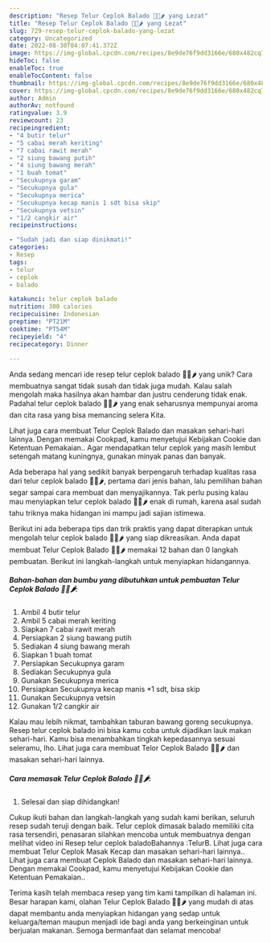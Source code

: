 ```yaml
---
description: "Resep Telur Ceplok Balado 🍅🥚🌶 yang Lezat"
title: "Resep Telur Ceplok Balado 🍅🥚🌶 yang Lezat"
slug: 729-resep-telur-ceplok-balado-yang-lezat
category: Uncategorized
date: 2022-08-30T04:07:41.372Z
image: https://img-global.cpcdn.com/recipes/8e9de76f9dd3166e/680x482cq70/telur-ceplok-balado-foto-resep-utama.jpg
hideToc: false
enableToc: true
enableTocContent: false
thumbnail: https://img-global.cpcdn.com/recipes/8e9de76f9dd3166e/680x482cq70/telur-ceplok-balado-foto-resep-utama.jpg
cover: https://img-global.cpcdn.com/recipes/8e9de76f9dd3166e/680x482cq70/telur-ceplok-balado-foto-resep-utama.jpg
author: Admin
authorAv: notfound
ratingvalue: 3.9
reviewcount: 23
recipeingredient:
- "4 butir telur"
- "5 cabai merah keriting"
- "7 cabai rawit merah"
- "2 siung bawang putih"
- "4 siung bawang merah"
- "1 buah tomat"
- "Secukupnya garam"
- "Secukupnya gula"
- "Secukupnya merica"
- "Secukupnya kecap manis 1 sdt bisa skip"
- "Secukupnya vetsin"
- "1/2 cangkir air"
recipeinstructions:

- "Sudah jadi dan siap dinikmati!"
categories:
- Resep
tags:
- telur
- ceplok
- balado

katakunci: telur ceplok balado 
nutrition: 300 calories
recipecuisine: Indonesian
preptime: "PT21M"
cooktime: "PT54M"
recipeyield: "4"
recipecategory: Dinner

---
```





Anda sedang mencari ide resep telur ceplok balado 🍅🥚🌶 yang unik? Cara membuatnya sangat tidak susah dan tidak juga mudah. Kalau salah mengolah maka hasilnya akan hambar dan justru cenderung tidak enak. Padahal telur ceplok balado 🍅🥚🌶 yang enak seharusnya mempunyai aroma dan cita rasa yang bisa memancing selera Kita.





Lihat juga cara membuat Telur Ceplok Balado dan masakan sehari-hari lainnya. Dengan memakai Cookpad, kamu menyetujui Kebijakan Cookie dan Ketentuan Pemakaian.. Agar mendapatkan telur ceplok yang masih lembut setengah matang kuningnya, gunakan minyak panas dan banyak.

Ada beberapa hal yang sedikit banyak berpengaruh terhadap kualitas rasa dari telur ceplok balado 🍅🥚🌶, pertama dari jenis bahan, lalu pemilihan bahan segar sampai cara membuat dan menyajikannya. Tak perlu pusing kalau mau menyiapkan telur ceplok balado 🍅🥚🌶 enak di rumah, karena asal sudah tahu triknya maka hidangan ini mampu jadi sajian istimewa.






Berikut ini ada beberapa tips dan trik praktis yang dapat diterapkan untuk mengolah telur ceplok balado 🍅🥚🌶 yang siap dikreasikan. Anda dapat membuat Telur Ceplok Balado 🍅🥚🌶 memakai 12 bahan dan 0 langkah pembuatan. Berikut ini langkah-langkah untuk menyiapkan hidangannya.

<!--inarticleads1-->

##### Bahan-bahan dan bumbu yang dibutuhkan untuk pembuatan Telur Ceplok Balado 🍅🥚🌶:

1. Ambil 4 butir telur
1. Ambil 5 cabai merah keriting
1. Siapkan 7 cabai rawit merah
1. Persiapkan 2 siung bawang putih
1. Sediakan 4 siung bawang merah
1. Siapkan 1 buah tomat
1. Persiapkan Secukupnya garam
1. Sediakan Secukupnya gula
1. Gunakan Secukupnya merica
1. Persiapkan Secukupnya kecap manis *1 sdt, bisa skip
1. Gunakan Secukupnya vetsin
1. Gunakan 1/2 cangkir air


Kalau mau lebih nikmat, tambahkan taburan bawang goreng secukupnya. Resep telur ceplok balado ini bisa kamu coba untuk dijadikan lauk makan sehari-hari. Kamu bisa menambahkan tingkah kepedasannya sesuai seleramu, lho. Lihat juga cara membuat Telor Ceplok Balado 🍅🥚🌶 dan masakan sehari-hari lainnya. 

<!--inarticleads2-->

##### Cara memasak Telur Ceplok Balado 🍅🥚🌶:


1. Selesai dan siap dihidangkan!

Cukup ikuti bahan dan langkah-langkah yang sudah kami berikan, seluruh resep sudah teruji dengan baik. Telur ceplok dimasak balado memiliki cita rasa tersendiri, penasaran silahkan mencoba untuk membuatnya dengan melihat video ini Resep telur ceplok baladoBahannya :TelurB. Lihat juga cara membuat Telur Ceplok Masak Kecap dan masakan sehari-hari lainnya.. Lihat juga cara membuat Ceplok Balado dan masakan sehari-hari lainnya. Dengan memakai Cookpad, kamu menyetujui Kebijakan Cookie dan Ketentuan Pemakaian.. 

Terima kasih telah membaca resep yang tim kami tampilkan di halaman ini. Besar harapan kami, olahan Telur Ceplok Balado 🍅🥚🌶 yang mudah di atas dapat membantu anda menyiapkan hidangan yang sedap untuk keluarga/teman maupun menjadi ide bagi anda yang berkeinginan untuk berjualan makanan. Semoga bermanfaat dan selamat mencoba!
